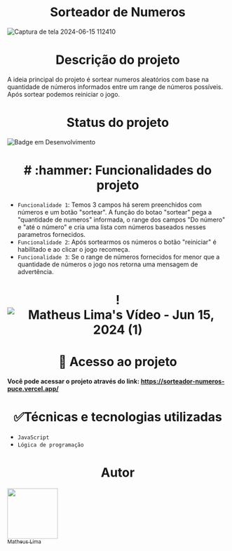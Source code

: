 <h1 align="center"> Sorteador de Numeros </h1>

![Captura de tela 2024-06-15 112410](https://github.com/mathlima/sorteador-numeros/assets/52716331/3ebffdfa-fd52-44e9-a569-afa902744da7)


<h1 align="center"> Descrição do projeto </h1>
A ideia principal do projeto é sortear numeros aleatórios com base na quantidade de números informados entre um range de números possíveis. Após sortear podemos reiniciar o jogo.

<h1 align="center"> Status do projeto </h1>

![Badge em Desenvolvimento](http://img.shields.io/static/v1?label=STATUS&message=%20CONCLUÍDO&color=GREEN&style=for-the-badge)


<h1 align="center"> # :hammer: Funcionalidades do projeto </h1>

- `Funcionalidade 1`: Temos 3 campos há serem preenchidos com números e um botão "sortear". A função do botao "sortear" pega a "quantidade de numeros" informada, o range dos campos "Do número" e "até o número" e cria uma lista com números baseados nesses parametros fornecidos.
- `Funcionalidade 2`: Após sortearmos os números o botão "reiniciar" é habilitado e ao clicar o jogo recomeça.
- `Funcionalidade 3`: Se o range de números fornecidos for menor que a quantidade de números o jogo nos retorna uma mensagem de advertência.

<h1 align="center"> 
  
!![Matheus Lima's Vídeo - Jun 15, 2024 (1)](https://github.com/mathlima/sorteador-numeros/assets/52716331/7fdd21fb-3bb4-4a9e-8cd6-12a5197f46de)


<h1 align="center"> 📁 Acesso ao projeto </h1>

**Você pode acessar o projeto através do link: https://sorteador-numeros-puce.vercel.app/**

<h1 align="center"> ✅Técnicas e tecnologias utilizadas </h1>

- `JavaScript`
- `Lógica de programação`

<h1 align="center"> Autor </h1>

[<img loading="lazy" src="https://avatars.githubusercontent.com/u/52716331?v=4" width=115><br><sub>Matheus Lima</sub>](https://github.com/mathlima)
